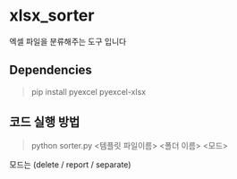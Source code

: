# xlsx_sorter
엑셀 파일을 분류해주는 도구 입니다

## Dependencies

> pip install pyexcel pyexcel-xlsx

## 코드 실행 방법

> python sorter.py <템플릿 파일이름> <폴더 이름> <모드>

모드는 (delete / report / separate)